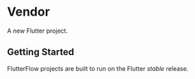 # Vendor

A new Flutter project.

## Getting Started

FlutterFlow projects are built to run on the Flutter _stable_ release.

